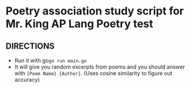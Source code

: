 # Poetry association study script for Mr. King AP Lang Poetry test

## DIRECTIONS
- Run it with go`go run main.go`
- It will give you random excerpts from poems and you should  answer with `{Poem Name} {Author}`. (Uses cosine similarity to figure out accuracy)







